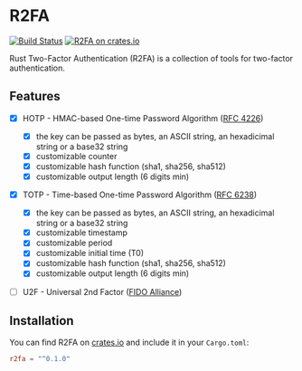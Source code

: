# R2FA

[![Build Status](https://api.travis-ci.org/breard-r/r2fa.svg?branch=master)](https://travis-ci.org/breard-r/r2fa)
[![R2FA on crates.io](https://img.shields.io/crates/v/r2fa.svg)](https://crates.io/crates/r2fa)

Rust Two-Factor Authentication (R2FA) is a collection of tools for two-factor authentication.


## Features

- [x] HOTP - HMAC-based One-time Password Algorithm ([RFC 4226](https://tools.ietf.org/html/rfc4226))
  - [x] the key can be passed as bytes, an ASCII string, an hexadicimal string or a base32 string
  - [x] customizable counter
  - [x] customizable hash function (sha1, sha256, sha512)
  - [x] customizable output length (6 digits min)
- [x] TOTP - Time-based One-time Password Algorithm ([RFC 6238](https://tools.ietf.org/html/rfc6238))
  - [x] the key can be passed as bytes, an ASCII string, an hexadicimal string or a base32 string
  - [x] customizable timestamp
  - [x] customizable period
  - [x] customizable initial time (T0)
  - [x] customizable hash function (sha1, sha256, sha512)
  - [x] customizable output length (6 digits min)
- [ ] U2F - Universal 2nd Factor ([FIDO Alliance](https://fidoalliance.org/specifications/download/))


## Installation

You can find R2FA on [crates.io](https://crates.io/crates/r2fa) and include it in your `Cargo.toml`:

```toml
r2fa = "^0.1.0"
```
